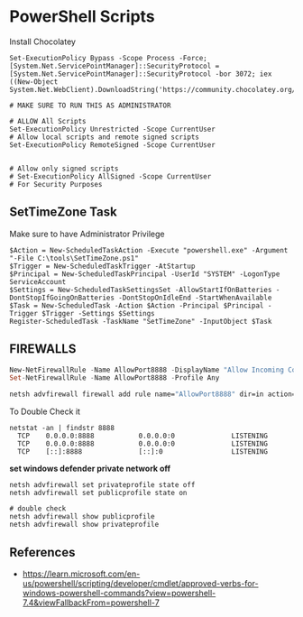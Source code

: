 # PowerShell Scripts

Install Chocolatey
```
Set-ExecutionPolicy Bypass -Scope Process -Force; [System.Net.ServicePointManager]::SecurityProtocol = [System.Net.ServicePointManager]::SecurityProtocol -bor 3072; iex ((New-Object System.Net.WebClient).DownloadString('https://community.chocolatey.org/install.ps1'))
```

```pwsh
# MAKE SURE TO RUN THIS AS ADMINISTRATOR

# ALLOW All Scripts
Set-ExecutionPolicy Unrestricted -Scope CurrentUser
# Allow local scripts and remote signed scripts
Set-ExecutionPolicy RemoteSigned -Scope CurrentUser


# Allow only signed scripts
# Set-ExecutionPolicy AllSigned -Scope CurrentUser
# For Security Purposes
```

## SetTimeZone Task

Make sure to have Administrator Privilege
```pwsh
$Action = New-ScheduledTaskAction -Execute "powershell.exe" -Argument "-File C:\tools\SetTimeZone.ps1"
$Trigger = New-ScheduledTaskTrigger -AtStartup
$Principal = New-ScheduledTaskPrincipal -UserId "SYSTEM" -LogonType ServiceAccount
$Settings = New-ScheduledTaskSettingsSet -AllowStartIfOnBatteries -DontStopIfGoingOnBatteries -DontStopOnIdleEnd -StartWhenAvailable
$Task = New-ScheduledTask -Action $Action -Principal $Principal -Trigger $Trigger -Settings $Settings
Register-ScheduledTask -TaskName "SetTimeZone" -InputObject $Task

```

## FIREWALLS

```ps1
New-NetFirewallRule -Name AllowPort8888 -DisplayName "Allow Incoming Connections on Port 8888" -Enabled True -Direction Inbound -Protocol TCP -Action Allow -LocalPort 8888
Set-NetFirewallRule -Name AllowPort8888 -Profile Any
```

```cmd
netsh advfirewall firewall add rule name="AllowPort8888" dir=in action=allow protocol=TCP localport=8888
```

To Double Check it
```
netstat -an | findstr 8888
  TCP    0.0.0.0:8888           0.0.0.0:0              LISTENING
  TCP    0.0.0.0:8888           0.0.0.0:0              LISTENING
  TCP    [::]:8888              [::]:0                 LISTENING

```

**set windows defender private network off**
```
netsh advfirewall set privateprofile state off
netsh advfirewall set publicprofile state on

# double check
netsh advfirewall show publicprofile
netsh advfirewall show privateprofile
```

## References 
- https://learn.microsoft.com/en-us/powershell/scripting/developer/cmdlet/approved-verbs-for-windows-powershell-commands?view=powershell-7.4&viewFallbackFrom=powershell-7
